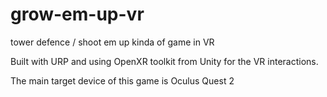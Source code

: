 # grow-em-up-vr
tower defence / shoot em up kinda of game in VR

Built with URP and using OpenXR toolkit from Unity for the VR interactions.

The main target device of this game is Oculus Quest 2
